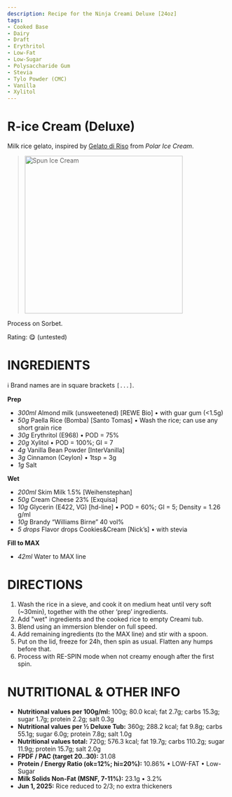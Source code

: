 ```yaml
---
description: Recipe for the Ninja Creami Deluxe [24oz]
tags:
- Cooked Base
- Dairy
- Draft
- Erythritol
- Low-Fat
- Low-Sugar
- Polysaccharide Gum
- Stevia
- Tylo Powder (CMC)
- Vanilla
- Xylitol
---
```

# R-ice Cream (Deluxe)

Milk rice gelato, inspired by [Gelato di Riso](https://youtu.be/9naNqC0I6g0) from *Polar Ice Cream*.

> <img width=360 alt="Spun Ice Cream" src="" />

Process on Sorbet.

Rating: 😋 (untested)

# INGREDIENTS

ℹ️ Brand names are in square brackets `[...]`.

**Prep**

  - _300ml_ Almond milk (unsweetened) [REWE Bio] • with guar gum (<1.5g)
  - _50g_ Paella Rice (Bomba) [Santo Tomas] • Wash the rice; can use any short grain rice
  - _30g_ Erythritol (E968) • POD = 75%
  - _20g_ Xylitol • POD = 100%; GI = 7
  - _4g_ Vanilla Bean Powder [InterVanilla]
  - _3g_ Cinnamon (Ceylon) • 1tsp = 3g
  - _1g_ Salt

**Wet**

  - _200ml_ Skim Milk 1.5% [Weihenstephan]
  - _50g_ Cream Cheese 23% [Exquisa]
  - _10g_ Glycerin (E422, VG) [hd-line] • POD = 60%; GI = 5; Density = 1.26 g/ml
  - _10g_ Brandy “Williams Birne” 40 vol%
  - _5 drops_ Flavor drops Cookies&Cream [Nick’s] • with stevia

**Fill to MAX**

  - _42ml_ Water to MAX line

# DIRECTIONS

 1. Wash the rice in a sieve, and cook it on medium heat until very soft (~30min), together with the other ‘prep’ ingredients.
 1. Add "wet" ingredients and the cooked rice to empty Creami tub.
 1. Blend using an immersion blender on full speed.
 1. Add remaining ingredients (to the MAX line) and stir with a spoon.
 1. Put on the lid, freeze for 24h, then spin as usual. Flatten any humps before that.
 1. Process with RE-SPIN mode when not creamy enough after the first spin.

# NUTRITIONAL & OTHER INFO
- **Nutritional values per 100g/ml:** 100g; 80.0 kcal; fat 2.7g; carbs 15.3g; sugar 1.7g; protein 2.2g; salt 0.3g
- **Nutritional values per ½ Deluxe Tub:** 360g; 288.2 kcal; fat 9.8g; carbs 55.1g; sugar 6.0g; protein 7.8g; salt 1.0g
- **Nutritional values total:** 720g; 576.3 kcal; fat 19.7g; carbs 110.2g; sugar 11.9g; protein 15.7g; salt 2.0g
- **FPDF / PAC (target 20..30):** 31.08
- **Protein / Energy Ratio (ok=12%; hi=20%):** 10.86% • LOW-FAT • Low-Sugar
- **Milk Solids Non-Fat (MSNF, 7-11%):** 23.1g • 3.2%
- **Jun 1, 2025:** Rice reduced to 2/3; no extra thickeners
